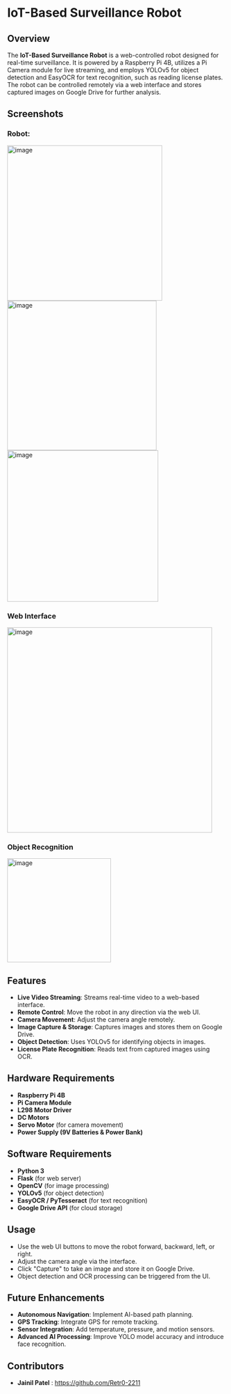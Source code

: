 # IoT-Based Surveillance Robot

## Overview
The **IoT-Based Surveillance Robot** is a web-controlled robot designed for real-time surveillance. It is powered by a Raspberry Pi 4B, utilizes a Pi Camera module for live streaming, and employs YOLOv5 for object detection and EasyOCR for text recognition, such as reading license plates. The robot can be controlled remotely via a web interface and stores captured images on Google Drive for further analysis.

## Screenshots

### Robot:
<img width="357" alt="image" src="https://github.com/user-attachments/assets/135208c2-b685-4ff5-93ca-57c12fb3ad83" />

<img width="344" alt="image" src="https://github.com/user-attachments/assets/36e2c345-cfb1-41e6-ba92-c9e4d7988c7b" />

<img width="348" alt="image" src="https://github.com/user-attachments/assets/09dc526a-46d2-426b-81fd-a303329dadb2" />

### Web Interface
<img width="472" alt="image" src="https://github.com/user-attachments/assets/2bbde185-31e3-43a8-93bc-29fafcc072a7" />

### Object Recognition

<img width="239" alt="image" src="https://github.com/user-attachments/assets/46ecd51e-f624-4c4c-a23d-301c358140e9" />

## Features
- **Live Video Streaming**: Streams real-time video to a web-based interface.
- **Remote Control**: Move the robot in any direction via the web UI.
- **Camera Movement**: Adjust the camera angle remotely.
- **Image Capture & Storage**: Captures images and stores them on Google Drive.
- **Object Detection**: Uses YOLOv5 for identifying objects in images.
- **License Plate Recognition**: Reads text from captured images using OCR.

## Hardware Requirements
- **Raspberry Pi 4B**
- **Pi Camera Module**
- **L298 Motor Driver**
- **DC Motors**
- **Servo Motor** (for camera movement)
- **Power Supply (9V Batteries & Power Bank)**

## Software Requirements
- **Python 3**
- **Flask** (for web server)
- **OpenCV** (for image processing)
- **YOLOv5** (for object detection)
- **EasyOCR / PyTesseract** (for text recognition)
- **Google Drive API** (for cloud storage)

## Usage
- Use the web UI buttons to move the robot forward, backward, left, or right.
- Adjust the camera angle via the interface.
- Click "Capture" to take an image and store it on Google Drive.
- Object detection and OCR processing can be triggered from the UI.

## Future Enhancements
- **Autonomous Navigation**: Implement AI-based path planning.
- **GPS Tracking**: Integrate GPS for remote tracking.
- **Sensor Integration**: Add temperature, pressure, and motion sensors.
- **Advanced AI Processing**: Improve YOLO model accuracy and introduce face recognition.

## Contributors
- **Jainil Patel** : https://github.com/Retr0-2211

